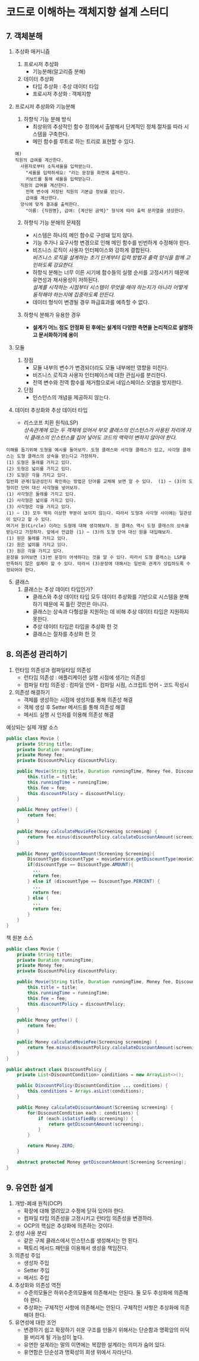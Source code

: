 # 코드로 이해하는 객체지향 설계 스터디

## 7. 객체분해

1. 추상화 매커니즘
    1. 프로시저 추상화
        - 기능분해(알고리즘 분해)
    2. 데이터 추상화
        - 타입 추상화 : 추상 데이터 타입
        - 프로시저 추상화 : 객체지향

2. 프로시저 추상화와 기능분해
    1. 하향식 기능 분해 방식
        - 최상위의 추상적인 함수 정의에서 출발해서 단계적인 정체 절차를 따라 시스템을 구축한다.
        - 메인 함수를 루트로 하는 트리로 표현할 수 있다.
      
      ```
      예)
      직원의 급여를 계산한다.
        사용자로부터 소득세율을 입력받는다.
          "세율을 입력하세요: "라는 문장을 화면에 출력한다.
          키보드를 통해 세율을 입력받는다.
        직원의 급여를 계산한다.
          전역 변수에 저장된 직원의 기본급 정보를 얻는다.
          급여를 계산한다.
        양식에 맞게 결과를 출력한다.
          "이름: {직원명}, 급여: {계산된 금액}" 형식에 따라 출력 문자열을 생성한다.
      ```
    2. 하향식 기능 분해의 문제점
        * 시스템은 하나의 메인 함수로 구성돼 있지 않다.
        * 기능 추가나 요구사항 변경으로 인해 메인 함수를 빈번하게 수정해야 한다.
        * 비즈니스 로직이 사용자 인터페이스와 강하게 결합된다.<br>
          *비즈니스 로직을 설계하는 초기 단계부터 입력 방법과 출력 양식을 함께 고민하도록 강요한다.*
        * 하향식 분해는 너무 이른 시기에 함수들의 실행 순서를 고정시키기 때문에 유연성과 재사용성이 저하된다.<br>
          *설계를 시작하는 시점부터 시스템이 무엇을 해야 하는지가 아니라 어떻게 동작해야 하는지에 집중하도록 만든다.*
        * 데이터 형식이 변경될 경우 파급효과를 예측할 수 없다.

    3. 하향식 분해가 유용한 경우
        + **설계가 어느 정도 안정화 된 후에는 설계의 다양한 측면을 논리적으로 설명하고 문서화하기에 용이**

3. 모듈
    1. 장점
        + 모듈 내부의 변수가 변경되더라도 모듈 내부에만 영향을 미친다.
        + 비즈니스 로직과 사용자 인터페이스에 대한 관심사를 분리한다.
        + 전역 변수와 전역 함수를 제거함으로써 네임스페이스 오염을 방지한다.
    2. 단점
        + 인스턴스의 개념을 제공하지 않는다.
        
4. 데이터 추상화와 추상 데이터 타입<br>
    - 리스코프 치환 원칙(LSP)<br>
    *상속관계에 있는 두 객체에 있어서 부모 클래스의 인스턴스가 사용된 자리에 자식 클래스의 인스턴스를 집어 넣어도 코드의 맥락이 변하지 않아야 한다.*
```
이해를 돕기위해 도형을 예시를 들어보자. 도형 클래스와 사각형 클래스가 있고, 사각형 클래스는 도형 클래스의 상속을 받는다고 가정하자.
(1) 도형은 둘레를 가지고 있다.
(2) 도형은 넓이를 가지고 있다.
(3) 도형은 각을 가지고 있다.
일반화 관계(일관성인지 확인하는 방법은 단어를 교체해 보면 알 수 있다.  (1) ~ (3)의 도형이란 단어 대신 사각형을 넣어보자.
(1) 사각형은 둘레를 가지고 있다.
(2) 사각형은 넓이를 가지고 있다.
(3) 사각형은 각을 가지고 있다.
(1) ~ (3) 모두 딱히 이상한 부분이 보이지 않는다. 따라서 도형과 사각형 사이에는 일관성이 있다고 할 수 있다.
여기서 원(Circle) 이라는 도형에 대해 생각해보자. 원 클래스 역시 도형 클래스의 상속을 받는다고 가정하자. 앞에서 언급한 (1) ~ (3)의 도형 단어 대신 원을 대입해보자.
(1) 원은 둘레를 가지고 있다.
(2) 원은 넓이를 가지고 있다.
(3) 원은 각을 가지고 있다.
문장을 읽어보면 (3)번 문장이 어색하다는 것을 알 수 있다. 따라서 도형 클래스는 LSP을 만족하지 않은 설계라 할 수 있다. 따라서 (3)문장에 대해서는 일반화 관계가 성립하도록 수정되어야 한다.
```

5. 클래스
    1. 클래스는 추상 데이터 타입인가?<br>
        - 클래스와 추상 데이터 타입 모두 데이터 추상화를 기반으로 시스템을 분해하기 때문에 꼭 틀린 것만은 아니다.
        - 클래스는 상속과 다형성을 지원하는 데 비해 추상 데이터 타입은 지원하지 못한다.
        - 추상 데이터 타입은 타입을 추상화 한 것
        - 클래스는 절차를 추상화 한 것

## 8. 의존성 관리하기
1. 런타임 의존성과 컴파일타임 의존성
    - 런타임 의존성 : 애플리케이션 실행 시점에 생기는 의존성
    - 컴파일 타임 의존성 : 컴파일 언어 - 컴파일 시점, 스크립트 언어 - 코드 작성시
2. 의존성 해결하기
    - 객체를 생성하는 시점에 생성자를 통해 의존성 해결
    - 객체 생성 후 Setter 메서드를 통해 의존성 해결
    - 메서드 실행 시 인자를 이용해 의존성 해결

예상되는 실제 개발 소스
``` java
public class Movie {
    private String title;
    private Duration runningTime;
    private Money fee;
    private DiscountPolicy discountPolicy;

    public Movie(String title, Duration runningTime, Money fee, DiscountPolicy discountPolicy) {
        this.title = title;
        this.runningTime = runningTime;
        this.fee = fee;
        this.discountPolicy = discountPolicy;
    }

    public Money getFee() {
        return fee;
    }

    public Money calculateMovieFee(Screening screening) {
        return fee.minus(discountPolicy.calculateDiscountAmount(screening));
    }
    
    public Money getDiscountAmount(Screening Screening){
        DiscountType discountType = movieService.getDiscountType(movieId);
        if(discountType == DiscountType.AMOUNT){
          ...
          return fee;
        } else if (discountType == DiscountType.PERCENT) {
          ...
          return fee;       
        } else {
          ...
          return fee;        
        }
    }
}
```
책 원본 소스

``` java
public class Movie {
    private String title;
    private Duration runningTime;
    private Money fee;
    private DiscountPolicy discountPolicy;

    public Movie(String title, Duration runningTime, Money fee, DiscountPolicy discountPolicy) {
        this.title = title;
        this.runningTime = runningTime;
        this.fee = fee;
        this.discountPolicy = discountPolicy;
    }

    public Money getFee() {
        return fee;
    }

    public Money calculateMovieFee(Screening screening) {
        return fee.minus(discountPolicy.calculateDiscountAmount(screening));
    }
}
```
``` java
public abstract class DiscountPolicy {
    private List<DiscountCondition> conditions = new ArrayList<>();

    public DiscountPolicy(DiscountCondition ... conditions) {
        this.conditions = Arrays.asList(conditions);
    }

    public Money calculateDiscountAmount(Screening screening) {
        for(DiscountCondition each : conditions) {
            if (each.isSatisfiedBy(screening)) {
                return getDiscountAmount(screening);
            }
        }

        return Money.ZERO;
    }

    abstract protected Money getDiscountAmount(Screening Screening);
}
```

## 9. 유연한 설계
1. 개방-폐쇄 원칙(OCP)
    - 확장에 대해 열려있고 수정에 닫혀 있어야 한다.
    - 컴파일 타임 의존성을 고정시키고 런타임 의존성을 변경하라.
    - OCP의 핵심은 추상화에 의존하는 것이다.
2. 생성 사용 분리
    - 같은 구체 클래스에서 인스턴스를 생성해서는 안 된다.
    - 팩토리 메서드 패턴을 이용해서 생성을 책임진다.
3. 의존성 주입
    - 생성자 주입
    - Setter 주입
    - 메서드 주입
4. 추상화와 의존성 역전
    - 수준의모듈은 하위수준의모듈에 의존해서는 안된다. 둘 모두 추상화에 의존해야 한다.
    - 추상화는 구체적인 사항에 의존해서는 안된다. 구체적인 사항은 추상화에 의존해야 한다.
5. 유연성에 대한 조언
    - 변경하기 쉽고 확장하기 쉬운 구조를 만들기 위해서는 단순함과 명확암의 미덕을 버리게 될 가능성이 높다.
    - 유연한 설계라는 말의 이면에는 복잡한 설계라는 의미가 숨어 있다.
    - 유연함은 단순성과 명확성의 희생 위에서 자라난다.
